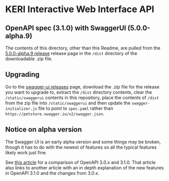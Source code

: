 # KERI Interactive Web Interface API 
## OpenAPI spec (3.1.0) with SwaggerUI (5.0.0-alpha.9)

The contents of this directory, other than this Readme, are pulled from the 
[5.0.0-alpha.9 release](https://github.com/swagger-api/swagger-ui/releases/tag/v5.0.0-alpha.9) release page 
in the `/dist` directory of the downloadable .zip file.

## Upgrading
Go to the [swagger-ui releases](https://github.com/swagger-api/swagger-ui/releases) page, download the .zip file for the
release you want to upgrade to, extract the `/dist` directory contents, clear the `/static/swaggerui` contents in this 
repository, place the contents of `/dist` from the zip file into `/static/swaggerui` and then update the
`swagger-initializer.js` file to point to `spec.yaml` rather than `https://petstore.swagger.io/v2/swagger.json`.

## Notice on alpha version
The Swagger UI is an early alpha version and some things may be broken, though it has to do with the newest of features
so all the typical features likely work just fine. 

See [this article](https://www.openapis.org/blog/2021/02/16/migrating-from-openapi-3-0-to-3-1-0) for a comparison of 
OpenAPI 3.0.x and 3.1.0. That article also links to another article with an in depth explanation of the new features in
OpenAPI 3.1.0 and the changes from 3.0.x.
